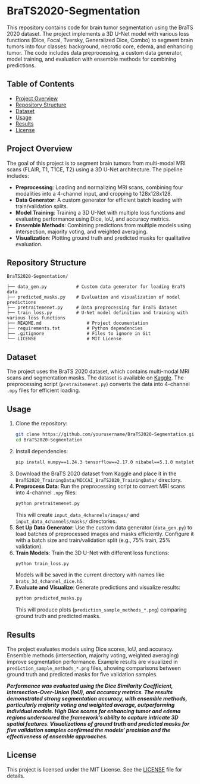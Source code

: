 # BraTS2020-Segmentation

This repository contains code for brain tumor segmentation using the BraTS 2020 dataset. The project implements a 3D U-Net model with various loss functions (Dice, Focal, Tversky, Generalized Dice, Combo) to segment brain tumors into four classes: background, necrotic core, edema, and enhancing tumor. The code includes data preprocessing, a custom data generator, model training, and evaluation with ensemble methods for combining predictions.

## Table of Contents
- [Project Overview](#project-overview)
- [Repository Structure](#repository-structure)
- [Dataset](#dataset)
- [Usage](#usage)
- [Results](#results)
- [License](#license)

## Project Overview
The goal of this project is to segment brain tumors from multi-modal MRI scans (FLAIR, T1, T1CE, T2) using a 3D U-Net architecture. The pipeline includes:
- **Preprocessing**: Loading and normalizing MRI scans, combining four modalities into a 4-channel input, and cropping to 128x128x128.
- **Data Generator**: A custom generator for efficient batch loading with train/validation splits.
- **Model Training**: Training a 3D U-Net with multiple loss functions and evaluating performance using Dice, IoU, and accuracy metrics.
- **Ensemble Methods**: Combining predictions from multiple models using intersection, majority voting, and weighted averaging.
- **Visualization**: Plotting ground truth and predicted masks for qualitative evaluation.

## Repository Structure
```
BraTS2020-Segmentation/

├── data_gen.py           # Custom data generator for loading BraTS data
├── predicted_masks.py    # Evaluation and visualization of model predictions
├── pretraitemenet.py     # Data preprocessing for BraTS dataset
├── train_loss.py         # U-Net model definition and training with various loss functions
├── README.md                 # Project documentation
├── requirements.txt          # Python dependencies
├── .gitignore                # Files to ignore in Git
└── LICENSE                   # MIT License
```

## Dataset
The project uses the BraTS 2020 dataset, which contains multi-modal MRI scans and segmentation masks. The dataset is available on [Kaggle](https://www.kaggle.com/datasets/awsaf49/brats20-dataset-training-validation). The preprocessing script (`pretraitemenet.py`) converts the data into 4-channel `.npy` files for efficient loading.

## Usage
1. Clone the repository:
   ```bash
   git clone https://github.com/yourusername/BraTS2020-Segmentation.git
   cd BraTS2020-Segmentation
   ```
2. Install dependencies:
   ```bash
   pip install numpy==1.24.3 tensorflow==2.17.0 nibabel==5.1.0 matplotlib==3.7.2 scikit-learn==1.3.0 scipy==1.11.1 tqdm==4.66.1 tifffile==2023.7.10
   ```
3. Download the BraTS 2020 dataset from Kaggle and place it in the `BraTS2020_TrainingData/MICCAI_BraTS2020_TrainingData/` directory.
4. **Preprocess Data**:
   Run the preprocessing script to convert MRI scans into 4-channel `.npy` files:
   ```bash
   python pretraitemenet.py
   ```
   This will create `input_data_4channels/images/` and `input_data_4channels/masks/` directories.
5. **Set Up Data Generator**:
   Use the custom data generator (`data_gen.py`) to load batches of preprocessed images and masks efficiently. Configure it with a batch size and train/validation split (e.g., 75% train, 25% validation).
6. **Train Models**:
   Train the 3D U-Net with different loss functions:
   ```bash
   python train_loss.py
   ```
   Models will be saved in the current directory with names like `brats_3d_4channel_dice.h5`.
7. **Evaluate and Visualize**:
   Generate predictions and visualize results:
   ```bash
   python predicted_masks.py
   ```
   This will produce plots (`prediction_sample_methods_*.png`) comparing ground truth and predicted masks.



## Results
The project evaluates models using Dice scores, IoU, and accuracy. Ensemble methods (intersection, majority voting, weighted averaging) improve segmentation performance. Example results are visualized in `prediction_sample_methods_*.png` files, showing comparisons between ground truth and predicted masks for five validation samples.

***Performance was evaluated using the Dice Similarity Coefficient, Intersection-Over-Union (IoU), and accuracy metrics. The results demonstrated strong segmentation accuracy, with ensemble methods, particularly majority voting and weighted average, outperforming individual models. High Dice scores for enhancing tumor and edema regions underscored the framework’s ability to capture intricate 3D spatial features. Visualizations of ground truth and predicted masks for five validation samples confirmed the models’ precision and the effectiveness of ensemble approaches.***

## License
This project is licensed under the MIT License. See the [LICENSE](LICENSE) file for details.
